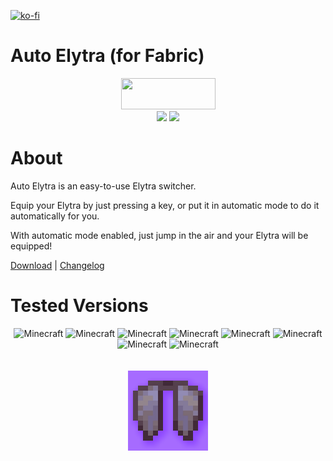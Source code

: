 [![ko-fi](https://ko-fi.com/img/githubbutton_sm.svg)](https://ko-fi.com/K3K05621Y)
# Auto Elytra (for Fabric)

<p align="center">
<img src="https://i.imgur.com/Ol1Tcf8.png" width="151" height="50" />
<br>
<img src="https://img.shields.io/static/v1?label=Made%20With&message=%E2%9D%A4&color=red"/>
<img src="https://img.shields.io/static/v1?label=By&message=DevPieter&color=blueviolet"/>
</p>

# About
Auto Elytra is an easy-to-use Elytra switcher.

Equip your Elytra by just pressing a key, or put it in automatic mode to do it automatically for you.

With automatic mode enabled, just jump in the air and your Elytra will be equipped!

[Download](https://devpieter.nl/minecraft/minecraft-mod/auto-elytra-for-fabric) | [Changelog](https://github.com/DevPieter/Auto-Elytra/blob/main/CHANGELOG.md)

# Tested Versions
<p align="center"> 
<img src="https://img.shields.io/static/v1?label=Minecraft&amp;message=1.16&amp;color=critical" alt="Minecraft">
<img src="https://img.shields.io/static/v1?label=Minecraft&amp;message=1.16.1&amp;color=critical" alt="Minecraft">
<img src="https://img.shields.io/static/v1?label=Minecraft&amp;message=1.16.2&amp;color=success" alt="Minecraft">
<img src="https://img.shields.io/static/v1?label=Minecraft&amp;message=1.16.3&amp;color=success" alt="Minecraft">
<img src="https://img.shields.io/static/v1?label=Minecraft&amp;message=1.16.4&amp;color=success" alt="Minecraft">
<img src="https://img.shields.io/static/v1?label=Minecraft&amp;message=1.16.5&amp;color=success" alt="Minecraft">

<img src="https://img.shields.io/static/v1?label=Minecraft&amp;message=1.17&amp;color=critical" alt="Minecraft">
<img src="https://img.shields.io/static/v1?label=Minecraft&amp;message=1.17.1&amp;color=success" alt="Minecraft">
<br> <br> <br>
<img src="https://github.com/DevPieter/Auto-Elytra/raw/main/img/icon_2.0.png" alt="Inco"/>
</p>

